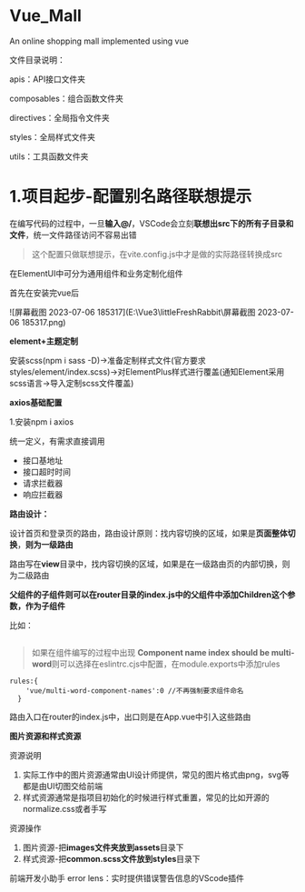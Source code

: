 # Vue_Mall
An online shopping mall implemented using vue

文件目录说明：

apis：API接口文件夹

composables：组合函数文件夹

directives：全局指令文件夹

styles：全局样式文件夹

utils：工具函数文件夹

# 1.项目起步-配置别名路径联想提示

在编写代码的过程中，一旦**输入@/**，VSCode会立刻**联想出src下的所有子目录和文件**，统一文件路径访问不容易出错

> 这个配置只做联想提示，在vite.config.js中才是做的实际路径转换成src

在ElementUI中可分为通用组件和业务定制化组件

首先在安装完vue后

![屏幕截图 2023-07-06 185317](E:\Vue3\littleFreshRabbit\屏幕截图 2023-07-06 185317.png)

**element+主题定制**

安装scss(npm i sass -D)->准备定制样式文件(官方要求 styles/element/index.scss)->对ElementPlus样式进行覆盖(通知Element采用scss语言->导入定制scss文件覆盖)



**axios基础配置**

1.安装npm i axios

统一定义，有需求直接调用

- 接口基地址
- 接口超时时间
- 请求拦截器
- 响应拦截器

**路由设计：**

设计首页和登录页的路由，路由设计原则：找内容切换的区域，如果是**页面整体切换**，**则为一级路由**

路由写在**view**目录中，找内容切换的区域，如果是在一级路由页的内部切换，则为二级路由

**父组件的子组件则可以在router目录的index.js中的父组件中添加Children这个参数，作为子组件**

比如：

```

```



> 如果在组件编写的过程中出现 **Component name index should be multi-word**则可以选择在eslintrc.cjs中配置，在module.exports中添加rules

```
rules:{
    'vue/multi-word-component-names':0 //不再强制要求组件命名
  }
```

路由入口在router的index.js中，出口则是在App.vue中引入这些路由



**图片资源和样式资源**

资源说明

1. 实际工作中的图片资源通常由UI设计师提供，常见的图片格式由png，svg等都是由UI切图交给前端
2. 样式资源通常是指项目初始化的时候进行样式重置，常见的比如开源的normalize.css或者手写

资源操作

1. 图片资源-把**images文件夹放到assets**目录下
2. 样式资源-把**common.scss文件放到styles**目录下

前端开发小助手  error lens：实时提供错误警告信息的VScode插件